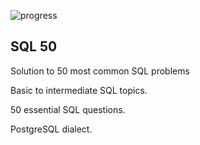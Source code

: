 ![progress](https://progress-bar.dev/3/?scale=50&title=Progress&width=100&color=babaca&suffix=%20of%2050)

## SQL 50

Solution to 50 most common SQL problems

Basic to intermediate SQL topics.

50 essential SQL questions.

PostgreSQL dialect.
